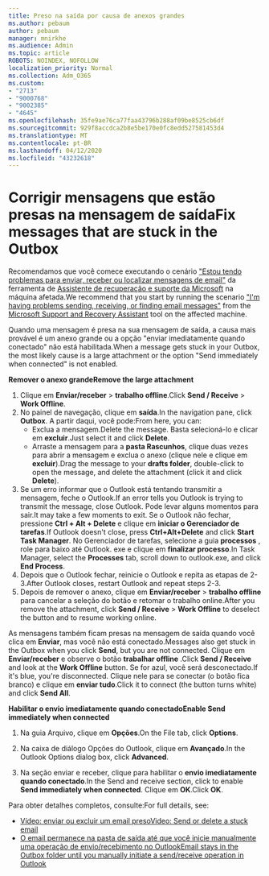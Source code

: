 ```yaml
---
title: Preso na saída por causa de anexos grandes
ms.author: pebaum
author: pebaum
manager: mnirkhe
ms.audience: Admin
ms.topic: article
ROBOTS: NOINDEX, NOFOLLOW
localization_priority: Normal
ms.collection: Adm_O365
ms.custom:
- "2713"
- "9000768"
- "9002385"
- "4645"
ms.openlocfilehash: 35fe9ae76ca77faa43796b288af09be8525cb6df
ms.sourcegitcommit: 929f8accdca2b8e5be170e0fc8edd527581453d4
ms.translationtype: MT
ms.contentlocale: pt-BR
ms.lasthandoff: 04/12/2020
ms.locfileid: "43232618"
---
```

# <a name="fix-messages-that-are-stuck-in-the-outbox"></a><span data-ttu-id="dd99f-102">Corrigir mensagens que estão presas na mensagem de saída</span><span class="sxs-lookup"><span data-stu-id="dd99f-102">Fix messages that are stuck in the Outbox</span></span>

<span data-ttu-id="dd99f-103">Recomendamos que você comece executando o cenário ["Estou tendo problemas para enviar, receber ou localizar mensagens de email"](https://aka.ms/SaRA-OutlookSendReceive) da ferramenta de [Assistente de recuperação e suporte da Microsoft](https://diagnostics.office.com/#/) na máquina afetada.</span><span class="sxs-lookup"><span data-stu-id="dd99f-103">We recommend that you start by running the scenario ["I'm having problems sending, receiving, or finding email messages"](https://aka.ms/SaRA-OutlookSendReceive) from the [Microsoft Support and Recovery Assistant](https://diagnostics.office.com/#/) tool on the affected machine.</span></span>

<span data-ttu-id="dd99f-104">Quando uma mensagem é presa na sua mensagem de saída, a causa mais provável é um anexo grande ou a opção "enviar imediatamente quando conectado" não está habilitada.</span><span class="sxs-lookup"><span data-stu-id="dd99f-104">When a message gets stuck in your Outbox, the most likely cause is a large attachment or the option "Send immediately when connected" is not enabled.</span></span>

<span data-ttu-id="dd99f-105">**Remover o anexo grande**</span><span class="sxs-lookup"><span data-stu-id="dd99f-105">**Remove the large attachment**</span></span>

1. <span data-ttu-id="dd99f-106">Clique em **Enviar/receber** > **trabalho offline**.</span><span class="sxs-lookup"><span data-stu-id="dd99f-106">Click **Send / Receive** > **Work Offline**.</span></span> 
2. <span data-ttu-id="dd99f-107">No painel de navegação, clique em **saída**.</span><span class="sxs-lookup"><span data-stu-id="dd99f-107">In the navigation pane, click **Outbox**.</span></span> <span data-ttu-id="dd99f-108">A partir daqui, você pode:</span><span class="sxs-lookup"><span data-stu-id="dd99f-108">From here, you can:</span></span> 
    - <span data-ttu-id="dd99f-109">Exclua a mensagem.</span><span class="sxs-lookup"><span data-stu-id="dd99f-109">Delete the message.</span></span> <span data-ttu-id="dd99f-110">Basta selecioná-lo e clicar em **excluir**.</span><span class="sxs-lookup"><span data-stu-id="dd99f-110">Just select it and click **Delete**.</span></span>
    - <span data-ttu-id="dd99f-111">Arraste a mensagem para a **pasta Rascunhos**, clique duas vezes para abrir a mensagem e exclua o anexo (clique nele e clique em **excluir**).</span><span class="sxs-lookup"><span data-stu-id="dd99f-111">Drag the message to your **drafts folder**, double-click to open the message, and delete the attachment (click it and click **Delete**).</span></span>
3. <span data-ttu-id="dd99f-112">Se um erro informar que o Outlook está tentando transmitir a mensagem, feche o Outlook.</span><span class="sxs-lookup"><span data-stu-id="dd99f-112">If an error tells you Outlook is trying to transmit the message, close Outlook.</span></span> <span data-ttu-id="dd99f-113">Pode levar alguns momentos para sair.</span><span class="sxs-lookup"><span data-stu-id="dd99f-113">It may take a few moments to exit.</span></span> <span data-ttu-id="dd99f-114">Se o Outlook não fechar, pressione **Ctrl + Alt + Delete** e clique em **iniciar o Gerenciador de tarefas**.</span><span class="sxs-lookup"><span data-stu-id="dd99f-114">If Outlook doesn't close, press **Ctrl+Alt+Delete** and click **Start Task Manager**.</span></span> <span data-ttu-id="dd99f-115">No Gerenciador de tarefas, selecione a guia **processos** , role para baixo até Outlook. exe e clique em **finalizar processo**.</span><span class="sxs-lookup"><span data-stu-id="dd99f-115">In Task Manager, select the **Processes** tab, scroll down to outlook.exe, and click **End Process**.</span></span>
4. <span data-ttu-id="dd99f-116">Depois que o Outlook fechar, reinicie o Outlook e repita as etapas de 2-3.</span><span class="sxs-lookup"><span data-stu-id="dd99f-116">After Outlook closes, restart Outlook and repeat steps 2-3.</span></span> 
5. <span data-ttu-id="dd99f-117">Depois de remover o anexo, clique em **Enviar/receber** > **trabalho offline** para cancelar a seleção do botão e retomar o trabalho online.</span><span class="sxs-lookup"><span data-stu-id="dd99f-117">After you remove the attachment, click **Send / Receive** > **Work Offline** to deselect the button and to resume working online.</span></span> 

<span data-ttu-id="dd99f-118">As mensagens também ficam presas na mensagem de saída quando você clica em **Enviar**, mas você não está conectado.</span><span class="sxs-lookup"><span data-stu-id="dd99f-118">Messages also get stuck in the Outbox when you click **Send**, but you are not connected.</span></span> <span data-ttu-id="dd99f-119">Clique em **Enviar/receber** e observe o botão **trabalhar offline** .</span><span class="sxs-lookup"><span data-stu-id="dd99f-119">Click **Send / Receive** and look at the **Work Offline** button.</span></span> <span data-ttu-id="dd99f-120">Se for azul, você será desconectado.</span><span class="sxs-lookup"><span data-stu-id="dd99f-120">If it's blue, you're disconnected.</span></span> <span data-ttu-id="dd99f-121">Clique nele para se conectar (o botão fica branco) e clique em **enviar tudo**.</span><span class="sxs-lookup"><span data-stu-id="dd99f-121">Click it to connect (the button turns white) and click **Send All**.</span></span>
 
<span data-ttu-id="dd99f-122">**Habilitar o envio imediatamente quando conectado**</span><span class="sxs-lookup"><span data-stu-id="dd99f-122">**Enable Send immediately when connected**</span></span>
 
1. <span data-ttu-id="dd99f-123">Na guia Arquivo, clique em **Opções**.</span><span class="sxs-lookup"><span data-stu-id="dd99f-123">On the File tab, click **Options**.</span></span>

2. <span data-ttu-id="dd99f-124">Na caixa de diálogo Opções do Outlook, clique em **Avançado**.</span><span class="sxs-lookup"><span data-stu-id="dd99f-124">In the Outlook Options dialog box, click **Advanced**.</span></span>

3. <span data-ttu-id="dd99f-125">Na seção enviar e receber, clique para habilitar o **envio imediatamente quando conectado**.</span><span class="sxs-lookup"><span data-stu-id="dd99f-125">In the Send and receive section, click to enable **Send immediately when connected**.</span></span> <span data-ttu-id="dd99f-126">Clique em **OK**.</span><span class="sxs-lookup"><span data-stu-id="dd99f-126">Click **OK**.</span></span>
 
<span data-ttu-id="dd99f-127">Para obter detalhes completos, consulte:</span><span class="sxs-lookup"><span data-stu-id="dd99f-127">For full details, see:</span></span>
- [<span data-ttu-id="dd99f-128">Vídeo: enviar ou excluir um email preso</span><span class="sxs-lookup"><span data-stu-id="dd99f-128">Video: Send or delete a stuck email</span></span>](https://support.office.com/article/Video-Send-or-delete-an-email-stuck-in-your-outbox-26d5d34a-4e5f-444a-a9e8-44db04a94dec) 
- [<span data-ttu-id="dd99f-129">O email permanece na pasta de saída até que você inicie manualmente uma operação de envio/recebimento no Outlook</span><span class="sxs-lookup"><span data-stu-id="dd99f-129">Email stays in the Outbox folder until you manually initiate a send/receive operation in Outlook</span></span>](https://support.microsoft.com/help/2797572/email-stays-in-the-outbox-folder-until-you-manually-initiate-a-send-re)
